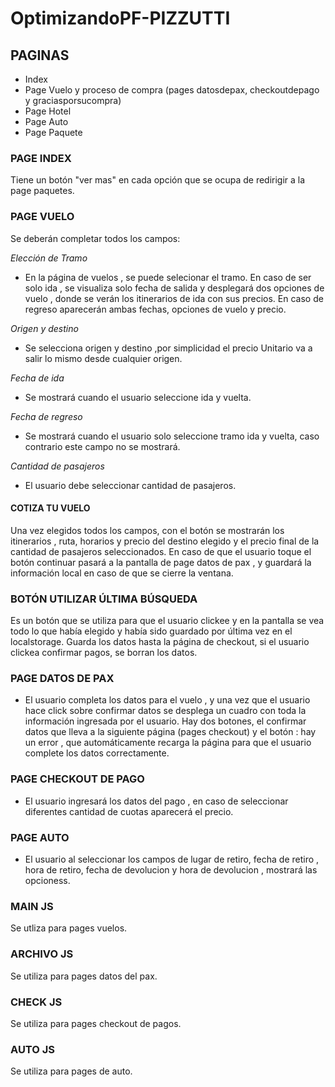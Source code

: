 # OptimizandoPF-PIZZUTTI

## PAGINAS
* Index
* Page Vuelo y proceso de compra (pages datosdepax, checkoutdepago y graciasporsucompra)
* Page Hotel
* Page Auto
* Page Paquete

### PAGE INDEX
Tiene un botón "ver mas" en cada opción que se ocupa de redirigir a la page paquetes.

### PAGE VUELO 
Se deberán completar todos los campos: 

*Elección de Tramo* 
* En la página de vuelos , se puede selecionar el tramo. En caso de ser solo ida , se visualiza solo fecha de salida y desplegará dos opciones de vuelo , donde se verán los itinerarios de ida con sus precios. En caso de regreso aparecerán ambas fechas, opciones de vuelo y precio. 

*Origen y destino*
* Se selecciona origen y destino ,por simplicidad el precio Unitario va a salir lo mismo desde cualquier origen.

*Fecha de ida*
* Se mostrará cuando el usuario seleccione ida y vuelta.

*Fecha de regreso*
* Se mostrará cuando el usuario solo seleccione tramo ida y vuelta, caso contrario este campo no se mostrará.

*Cantidad de pasajeros*
* El usuario debe seleccionar cantidad de pasajeros.

#### COTIZA TU VUELO
Una vez elegidos todos los campos, con el botón se mostrarán los itinerarios , ruta, horarios y precio del destino elegido y el precio final de la cantidad de pasajeros seleccionados. 
En caso de que el usuario toque el botón continuar pasará a la pantalla de page datos de pax , y guardará la información local en caso de que se cierre la ventana. 

### BOTÓN UTILIZAR ÚLTIMA BÚSQUEDA 
Es un botón que se utiliza para que el usuario clickee y en la pantalla se vea todo lo que había elegido y había sido guardado por última vez en el localstorage. Guarda los datos hasta la página de checkout, si el usuario clickea confirmar pagos, se borran los datos. 

### PAGE DATOS DE PAX 
* El usuario completa los datos para el vuelo , y una vez que el usuario hace click sobre confirmar datos se desplega un cuadro con toda la información ingresada por el usuario. Hay dos botones, el confirmar datos que lleva a la siguiente página (pages checkout) y el botón : hay un error , que automáticamente recarga la página para que el usuario complete los datos correctamente. 

### PAGE CHECKOUT DE PAGO 
* El usuario ingresará los datos del pago , en caso de seleccionar diferentes cantidad de cuotas aparecerá el precio.

### PAGE AUTO
* El usuario al seleccionar los campos de lugar de retiro, fecha de retiro , hora de retiro, fecha de devolucion y hora de devolucion , mostrará las opcioness.

### MAIN JS
Se utliza para pages vuelos.

### ARCHIVO JS 
Se utiliza para pages datos del pax.

### CHECK JS
Se utiliza para pages checkout de pagos.

### AUTO JS
Se utiliza para pages de auto.


